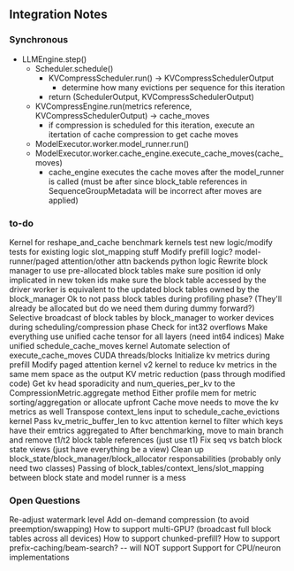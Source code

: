## Integration Notes

### Synchronous
- LLMEngine.step()
    - Scheduler.schedule()
        - KVCompressScheduler.run() -> KVCompressSchedulerOutput
            - determine how many evictions per sequence for this iteration
        - return (SchedulerOutput, KVCompressSchedulerOutput)
    - KVCompressEngine.run(metrics reference, KVCompressSchedulerOutput) -> cache_moves
        - if compression is scheduled for this iteration, execute an itertation of cache compression to get cache moves
    - ModelExecutor.worker.model_runner.run()
    - ModelExecutor.worker.cache_engine.execute_cache_moves(cache_moves)
        - cache_engine executes the cache moves after the model_runner is called (must be after since block_table references in SequenceGroupMetadata will be incorrect after moves are applied)


### to-do
Kernel for reshape_and_cache
benchmark kernels
test new logic/modify tests for existing logic
slot_mapping stuff
Modify prefill logic? model-runner/paged attention/other attn backends python logic
Rewrite block manager to use pre-allocated block tables
make sure position id only implicated in new token ids
make sure the block table accessed by the driver worker is equivalent to the updated block tables owned by the block_manager
Ok to not pass block tables during profiling phase? (They'll already be allocated but do we need them during dummy forward?)
Selective broadcast of block tables by block_manager to worker devices during scheduling/compression phase
Check for int32 overflows
Make everything use unified cache tensor for all layers (need int64 indices)
Make unified schedule_cache_moves kernel
Automate selection of execute_cache_moves CUDA threads/blocks
Initialize kv metrics during prefill
Modify paged attention kernel v2 kernel to reduce kv metrics in the same mem space as the output
KV metric reduction (pass through modified code)
Get kv head sporadicity and num_queries_per_kv to the CompressionMetric.aggregate method
Either profile mem for metric sorting/aggregation or allocate upfront
Cache move needs to move the kv metrics as well
Transpose context_lens input to schedule_cache_evictions kernel
Pass kv_metric_buffer_len to kvc attention kernel to filter which keys have their emtrics aggregated to
After benchmarking, move to main branch and remove t1/t2 block table references (just use t1)
Fix seq vs batch block state views (just have everything be a view)
Clean up block_state/block_manager/block_allocator responsabilities (probably only need two classes)
Passing of block_tables/context_lens/slot_mapping between block state and model runner is a mess


### Open Questions
Re-adjust watermark level
Add on-demand compression (to avoid preemption/swapping)
How to support multi-GPU? (broadcast full block tables across all devices)
How to support chunked-prefill?
How to support prefix-caching/beam-search? -- will NOT support
Support for CPU/neuron implementations